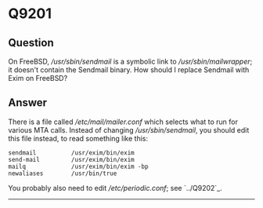 Q9201
=====

Question
--------

On FreeBSD, */usr/sbin/sendmail* is a symbolic link to
*/usr/sbin/mailwrapper*; it doesn't contain the Sendmail binary. How
should I replace Sendmail with Exim on FreeBSD?

Answer
------

There is a file called */etc/mail/mailer.conf* which selects what to run
for various MTA calls. Instead of changing */usr/sbin/sendmail*, you
should edit this file instead, to read something like this:

    sendmail          /usr/exim/bin/exim
    send-mail         /usr/exim/bin/exim
    mailq             /usr/exim/bin/exim -bp
    newaliases        /usr/bin/true

You probably also need to edit */etc/periodic.conf*; see \`../Q9202\`\_.

* * * * *
